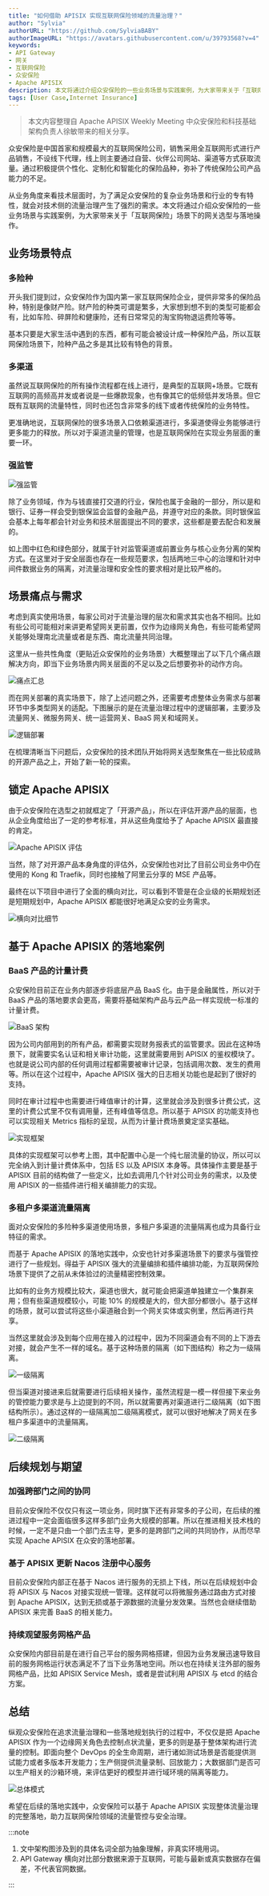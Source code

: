 ```yaml
---
title: "如何借助 APISIX 实现互联网保险领域的流量治理？"
author: "Sylvia"
authorURL: "https://github.com/SylviaBABY"
authorImageURL: "https://avatars.githubusercontent.com/u/39793568?v=4"
keywords: 
- API Gateway
- 网关
- 互联网保险
- 众安保险
- Apache APISIX
description: 本文将通过介绍众安保险的一些业务场景与实践案例，为大家带来关于「互联网保险」场景下的网关选型与落地操作。
tags: [User Case,Internet Insurance]
---
```


> 本文内容整理自 Apache APISIX Weekly Meeting 中众安保险和科技基础架构负责人徐敏带来的相关分享。

<!--truncate-->

众安保险是中国首家和规模最大的互联网保险公司，销售采用全互联网形式进行产品销售，不设线下代理，线上则主要通过自营、伙伴公司网站、渠道等方式获取流量。通过积极提供个性化、定制化和智能化的保险品种，弥补了传统保险公司产品能力的不足。

从业务角度来看技术层面时，为了满足众安保险的复杂业务场景和行业的专有特性，就会对技术侧的流量治理产生了强烈的需求。本文将通过介绍众安保险的一些业务场景与实践案例，为大家带来关于「互联网保险」场景下的网关选型与落地操作。

## 业务场景特点

### 多险种

开头我们提到过，众安保险作为国内第一家互联网保险企业，提供非常多的保险品种，特别是像财产险。财产险的种类可谓是繁多，大家想到想不到的类型可能都会有，比如车险、碎屏险和健康险，还有日常常见的淘宝购物退运费险等等。

基本只要是大家生活中遇到的东西，都有可能会被设计成一种保险产品，所以互联网保险场景下，险种产品之多是其比较有特色的背景。

### 多渠道

虽然说互联网保险的所有操作流程都在线上进行，是典型的互联网+场景。它既有互联网的高频高并发或者说是一些爆款现象，也有像其它的低频低并发场景。但它既有互联网的流量特性，同时也还包含非常多的线下或者传统保险的业务特性。

更准确地说，互联网保险的很多场景入口依赖渠道进行，多渠道使得业务能够进行更多能力的释放。所以对于渠道流量的管理，也是互联网保险在实现业务层面的重要一环。

### 强监管

![强监管](https://static.apiseven.com/202108/1646279054405-a55ded0a-986f-4d49-a927-545999070d65.png)

除了业务领域，作为与钱直接打交道的行业，保险也属于金融的一部分，所以是和银行、证券一样会受到银保监会监督的金融产品，并遵守对应的条款。同时银保监会基本上每年都会针对业务和技术层面提出不同的要求，这些都是要去配合和发展的。

如上图中红色和绿色部分，就属于针对监管渠道或前置业务与核心业务分离的架构方式。在这里对于安全层面也存在一些规范要求，包括两地三中心的治理和针对中间件数据业务的隔离，对流量治理和安全性的要求相对是比较严格的。

## 场景痛点与需求

考虑到真实使用场景，每家公司对于流量治理的层次和需求其实也各不相同。比如有些公司可能相对来讲更希望网关更前置，仅作为边缘网关角色，有些可能希望网关能够处理南北流量或者是东西、南北流量共同治理。

这里从一些共性角度（更贴近众安保险的业务场景）大概整理出了以下几个痛点跟解决方向，即当下业务场景内网关层面的不足以及之后想要弥补的动作方向。

![痛点汇总](https://static.apiseven.com/202108/1646279106033-216d6453-c051-464f-9c17-8f2f3d87a738.png)

而在网关部署的真实场景下，除了上述问题之外，还需要考虑整体业务需求与部署环节中多类型网关的适配。下图展示的是在流量治理过程中的逻辑部署，主要涉及流量网关、微服务网关、统一运营网关、BaaS 网关和域网关。

![逻辑部署](https://static.apiseven.com/202108/1646279112162-1d2e492d-b8a8-44b9-937b-e20fa3c67d58.png)

在梳理清晰当下问题后，众安保险的技术团队开始将网关选型聚焦在一些比较成熟的开源产品之上，开始了新一轮的探索。

## 锁定 Apache APISIX

由于众安保险在选型之初就框定了「开源产品」，所以在评估开源产品的层面，也从企业角度给出了一定的参考标准，并从这些角度给予了 Apache APISIX 最直接的肯定。

![Apache APISIX 评估](https://static.apiseven.com/202108/1646279116675-c10ebbe4-7e7a-49e0-aeb7-6af18568bf5b.png)

当然，除了对开源产品本身角度的评估外，众安保险也对比了目前公司业务中仍在使用的 Kong 和 Traefik，同时也接触了阿里云分享的 MSE 产品等。

最终在以下项目中进行了全面的横向对比，可以看到不管是在企业级的长期规划还是短期规划中，Apache APISIX 都能很好地满足众安的业务需求。

![横向对比细节](https://static.apiseven.com/202108/1646279121377-8f21e5d6-f32f-450b-9445-392a8253dee8.png)

## 基于 Apache APISIX 的落地案例

### BaaS 产品的计量计费

众安保险目前正在业务内部逐步将底层产品 BaaS 化。由于是金融属性，所以对于 BaaS 产品的落地要求会更高，需要将基础架构产品与云产品一样实现统一标准的计量计费。

![BaaS 架构](https://static.apiseven.com/202108/1646279126510-bcfdcab1-7457-4ab6-8331-2a82e65a95d4.png)

因为公司内部用到的所有产品，都需要实现财务报表式的监管要求。因此在这种场景下，就需要实名认证和相关审计功能，这里就需要用到 APISIX 的鉴权模块了。也就是说公司内部的任何调用过程都需要被审计记录，包括调用次数、发生的费用等。所以在这个过程中，Apache APISIX  强大的日志相关功能也是起到了很好的支持。

同时在审计过程中也需要进行峰值审计的计算，这里就会涉及到很多计费公式，这里的计费公式里不仅有调用量，还有峰值等信息。所以基于 APISIX 的功能支持也可以实现相关 Metrics 指标的呈现，从而为计量计费场景奠定坚实基础。

![实现框架](https://static.apiseven.com/202108/1646279130416-c1c161d2-9fbf-4a48-b621-eadfe851c6b0.png)

具体的实现框架可以参考上图，其中配置中心是一个纯七层流量的协议，所以可以完全纳入到计量计费体系中，包括 ES 以及 APISIX 本身等。具体操作主要是基于 APISIX 目前的结构做了一些定义，比如去调用几个针对公司业务的需求，以及使用 APISIX 的一些插件进行相关编排能力的实现。

### 多租户多渠道流量隔离

面对众安保险的多险种多渠道使用场景，多租户多渠道的流量隔离也成为具备行业特征的需求。

而基于 Apache APISIX 的落地实践中，众安也针对多渠道场景下的要求与强管控进行了一些规划。得益于 APISIX 强大的流量编排和插件编排功能，为互联网保险场景下提供了之前从未体验过的流量精密控制效果。

比如有的业务方规模比较大，渠道也很大，就可能会把渠道单独建立一个集群来用；但有些渠道规模较小，可能 10% 的规模是大的，但大部分都很小。基于这样的场景，就可以尝试将这些小渠道融合到一个网关实体或实例里，然后再进行共享。

当然这里就会涉及到每个应用在接入的过程中，因为不同渠道会有不同的上下游去对接，就会产生不一样的域名。基于这种场景的隔离（如下图结构）称之为一级隔离。

![一级隔离](https://static.apiseven.com/202108/1646279134880-2d657934-68ac-40c4-9c29-2ead848ef663.png)

但当渠道对接进来后就需要进行后续相关操作，虽然流程是一模一样但接下来业务的管控能力要求是与上边提到的不同，所以就需要再对渠道进行二级隔离（如下图结构所示）。通过这样的一级隔离加二级隔离模式，就可以很好地解决了网关在多租户多渠道中的流量隔离。

![二级隔离](https://static.apiseven.com/202108/1646279139544-01337e7a-6360-453d-95d9-be3550b864d6.png)

## 后续规划与期望

### 加强跨部门之间的协同

目前众安保险不仅仅只有这一项业务，同时旗下还有非常多的子公司，在后续的推进过程中一定会面临很多这样多部门业务大规模的部署。所以在推进相关技术栈的时候，一定不是只由一个部门去主导，更多的是跨部门之间的共同协作，从而尽早实现 Apache APISIX 在众安的落地部署。

### 基于 APISIX 更新 Nacos 注册中心服务

目前众安保险内部正在基于 Nacos 进行服务的无损上下线，所以在后续规划中会将 APISIX 与 Nacos 对接实现统一管理。这样就可以将微服务通过路由方式对接到 Apache APISIX，达到无损或基于源数据的流量分发效果。当然也会继续借助 APISIX 来完善 BaaS 的相关能力。

### 持续观望服务网格产品

众安保险内部目前是在进行自己平台的服务网格搭建，但因为业务发展迅速导致目前的服务网格运行状态满足不了当下业务落地空间。所以也在持续关注外部的服务网格产品，比如 APISIX Service Mesh，或者是尝试利用 APISIX 与 etcd 的结合方案。

## 总结

纵观众安保险在追求流量治理和一些落地规划执行的过程中，不仅仅是把 Apache APISIX 作为一个边缘网关角色去控制点状流量，更多的则是基于整体架构进行流量的控制。即面向整个 DevOps 的全生命周期，进行诸如测试场景是否能提供测试能力或者多版本开发能力；生产侧提供流量录制、回放能力；大数据部门是否可以生产相关的沙箱环境，来评估更好的模型并进行域环境的隔离等能力。

![总体模式](https://static.apiseven.com/202108/1646279144771-483cfabe-753e-4570-8013-1eedbf88aed8.png)

希望在后续的落地实践中，众安保险可以基于 Apache APISIX 实现整体流量治理的完整落地，助力互联网保险领域的流量管控与安全治理。

:::note

1. 文中架构图涉及到的具体名词全部为抽象理解，非真实环境用词。
2. API Gateway 横向对比部分数据来源于互联网，可能与最新或真实数据存在偏差，不代表官网数据。

:::
